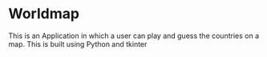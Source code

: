 # Worldmap

This is an Application in which a user can play and guess the countries on a map.
This is built using Python and tkinter
